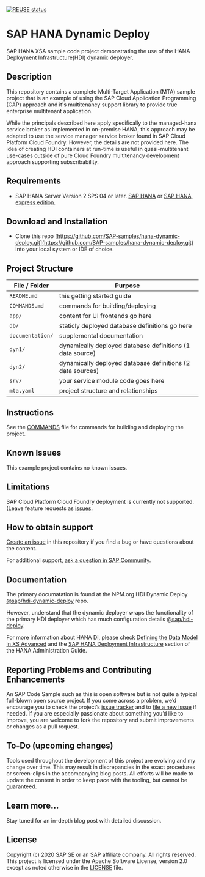 <!--
SPDX-FileCopyrightText: 2020 Andrew Lunde <andrew.lunde@sap.com>

SPDX-License-Identifier: Apache-2.0
-->
[![REUSE status](https://api.reuse.software/badge/github.com/SAP-samples/cloud-sfsf-benefits-ext)](https://api.reuse.software/info/github.com/SAP-samples/cloud-sfsf-benefits-ext)

# SAP HANA Dynamic Deploy

SAP HANA XSA sample code project demonstrating the use of the HANA Deployment Infrastructure(HDI) dynamic deployer.  

## Description

This repository contains a complete Multi-Target Application (MTA) sample project that is an example of using the SAP Cloud Application Programming (CAP) approach and it's multitenancy support library to provide true enterprise multitenant application.

While the principals described here apply specifically to the managed-hana service broker as implemented in on-premise HANA, this approach may be adapted to use the service manager service broker found in SAP Cloud Platform Cloud Foundry.  However, the details are not provided here.  The idea of creating HDI containers at run-time is useful in quasi-multitenant use-cases outside of pure Cloud Foundry multitenancy development approach supporting subscribability.

## Requirements

 - SAP HANA Server Version 2 SPS 04 or later. [SAP HANA](https://www.sap.com/products/database-data-management/hana-database-management-system.html) or [SAP HANA, express edition](https://www.sap.com/cmp/td/sap-hana-express-edition.html).

 
 ## Download and Installation

 - Clone this repo [https://github.com/SAP-samples/hana-dynamic-deploy.git](https://github.com/SAP-samples/hana-dynamic-deploy.git) into your local system or IDE of choice.


## Project Structure

File / Folder | Purpose
---------|----------
`README.md` | this getting started guide
`COMMANDS.md` | commands for building/deploying 
`app/` | content for UI frontends go here
`db/` | staticly deployed database definitions go here
`documentation/` | supplemental documentation
`dyn1/` | dynamically deployed database definitions (1 data source)
`dyn2/` | dynamically deployed database definitions (2 data sources)
`srv/` | your service module code goes here
`mta.yaml` | project structure and relationships

## Instructions

See the [COMMANDS](COMMANDS.md) file for commands for building and deploying the project.


## Known Issues

This example project contains no known issues.

## Limitations

SAP Cloud Platform Cloud Foundry deployment is currently not supported. (Leave feature requests as [issues](https://github.com/SAP-samples/hana-dynamic-deploy/issues).

## How to obtain support

[Create an issue](https://github.com/SAP-samples/hana-dynamic-deploy/issues) in this repository if you find a bug or have questions about the content.
 
For additional support, [ask a question in SAP Community](https://answers.sap.com/questions/ask.html?additionalTagId=723714486627645412834578565527550).
 
## Documentation

The primary documatation is found at the NPM.org HDI Dynamic Deploy [@sap/hdi-dynamic-deploy](https://www.npmjs.com/package/@sap/hdi-dynamic-deploy) repo.

However, understand that the dynamic deployer wraps the functionality of the primary HDI deployer which has much configuration details [@sap/hdi-deploy](https://www.npmjs.com/package/@sap/hdi-deploy).

For more information about HANA DI, please check [Defining the Data Model in XS Advanced](https://help.sap.com/viewer/4505d0bdaf4948449b7f7379d24d0f0d/2.0.04/en-US/eaa4e37394ea4efba8148d595d025261.html) and the [SAP HANA Deployment Infrastructure](https://help.sap.com/viewer/3823b0f33420468ba5f1cf7f59bd6bd9/2.0.04/en-US/3ef0ee9da11440e4b01708455b8497a9.html) section of the HANA Administration Guide.

## Reporting Problems and Contributing Enhancements

An SAP Code Sample such as this is open software but is not quite a typical full-blown open source project. If you come across a problem, we’d encourage you to check the project’s [issue tracker](https://github.com/SAP-samples/cloud-cap-multitenancy/issues) and to [file a new issue](https://github.com/SAP-samples/cloud-cap-multitenancy/issues/new) if needed. If you are especially passionate about something you’d like to improve, you are welcome to fork the repository and submit improvements or changes as a pull request.


## To-Do (upcoming changes)

Tools used throughout the development of this project are evolving and my change over time. This may result in discrepancies in the exact procedures or screen-clips in the accompanying blog posts. All efforts will be made to update the content in order to keep pace with the tooling, but cannot be guaranteed.


## Learn more...

Stay tuned for an in-depth blog post with detailed discussion.


## License
Copyright (c) 2020 SAP SE or an SAP affiliate company. All rights reserved. This project is licensed under the Apache Software License, version 2.0 except as noted otherwise in the [LICENSE](LICENSES/Apache-2.0.txt) file.
